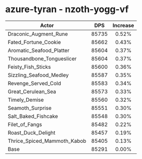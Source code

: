 # azure-tyran - nzoth-yogg-vf
| Actor | DPS | Increase |
|---|:---:|:---:|
|Draconic_Augment_Rune|85735|0.52%|
|Fated_Fortune_Cookie|85662|0.43%|
|Aromatic_Seafood_Platter|85604|0.37%|
|Thousandbone_Tongueslicer|85604|0.37%|
|Feisty_Fish_Sticks|85600|0.36%|
|Sizzling_Seafood_Medley|85587|0.35%|
|Revenge_Served_Cold|85583|0.34%|
|Great_Cerulean_Sea|85573|0.33%|
|Timely_Demise|85560|0.32%|
|Seamoth_Surprise|85551|0.30%|
|Salt_Baked_Fishcake|85548|0.30%|
|Filet_of_Fangs|85482|0.22%|
|Roast_Duck_Delight|85457|0.19%|
|Thrice_Spiced_Mammoth_Kabob|85405|0.13%|
|Base|85291|0.00%|
